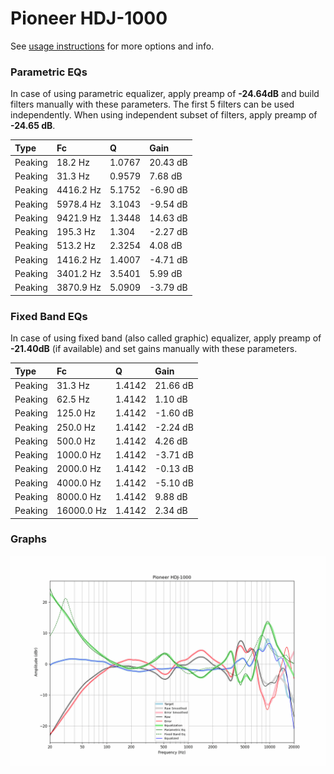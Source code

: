 # Pioneer HDJ-1000
See [usage instructions](https://github.com/jaakkopasanen/AutoEq#usage) for more options and info.

### Parametric EQs
In case of using parametric equalizer, apply preamp of **-24.64dB** and build filters manually
with these parameters. The first 5 filters can be used independently.
When using independent subset of filters, apply preamp of **-24.65 dB**.

| Type    | Fc        |      Q | Gain     |
|:--------|:----------|:-------|:---------|
| Peaking | 18.2 Hz   | 1.0767 | 20.43 dB |
| Peaking | 31.3 Hz   | 0.9579 | 7.68 dB  |
| Peaking | 4416.2 Hz | 5.1752 | -6.90 dB |
| Peaking | 5978.4 Hz | 3.1043 | -9.54 dB |
| Peaking | 9421.9 Hz | 1.3448 | 14.63 dB |
| Peaking | 195.3 Hz  | 1.304  | -2.27 dB |
| Peaking | 513.2 Hz  | 2.3254 | 4.08 dB  |
| Peaking | 1416.2 Hz | 1.4007 | -4.71 dB |
| Peaking | 3401.2 Hz | 3.5401 | 5.99 dB  |
| Peaking | 3870.9 Hz | 5.0909 | -3.79 dB |

### Fixed Band EQs
In case of using fixed band (also called graphic) equalizer, apply preamp of **-21.40dB**
(if available) and set gains manually with these parameters.

| Type    | Fc         |      Q | Gain     |
|:--------|:-----------|:-------|:---------|
| Peaking | 31.3 Hz    | 1.4142 | 21.66 dB |
| Peaking | 62.5 Hz    | 1.4142 | 1.10 dB  |
| Peaking | 125.0 Hz   | 1.4142 | -1.60 dB |
| Peaking | 250.0 Hz   | 1.4142 | -2.24 dB |
| Peaking | 500.0 Hz   | 1.4142 | 4.26 dB  |
| Peaking | 1000.0 Hz  | 1.4142 | -3.71 dB |
| Peaking | 2000.0 Hz  | 1.4142 | -0.13 dB |
| Peaking | 4000.0 Hz  | 1.4142 | -5.10 dB |
| Peaking | 8000.0 Hz  | 1.4142 | 9.88 dB  |
| Peaking | 16000.0 Hz | 1.4142 | 2.34 dB  |

### Graphs
![](./Pioneer%20HDJ-1000.png)